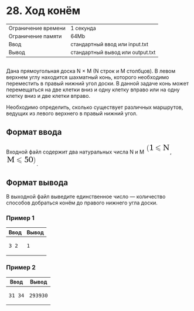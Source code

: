 <div class="problem-statement">
   <div class="header">
      <h1 class="title">28. Ход конём</h1>
      <table>
         <tr class="time-limit">
            <td class="property-title">Ограничение времени</td>
            <td>1&nbsp;секунда</td>
         </tr>
         <tr class="memory-limit">
            <td class="property-title">Ограничение памяти</td>
            <td>64Mb</td>
         </tr>
         <tr class="input-file">
            <td class="property-title">Ввод</td>
            <td colspan="1">стандартный ввод или input.txt</td>
         </tr>
         <tr class="output-file">
            <td class="property-title">Вывод</td>
            <td colspan="1">стандартный вывод или output.txt</td>
         </tr>
      </table>
   </div>
   <h2></h2>
   <div class="legend"><span style="">
         <p>Дана прямоугольная доска <span class="tex-math-text">N &times; M</span> (<span class="tex-math-text">N</span> строк и <span class="tex-math-text">M</span> столбцов). В левом верхнем углу находится шахматный конь, которого необходимо переместить в правый нижний угол доски. В данной
            задаче конь может перемещаться на две клетки вниз и одну клетку вправо или на одну клетку вниз и две клетки вправо. 
         </p></span><p>Необходимо определить, сколько существует различных маршрутов, ведущих из левого верхнего в правый нижний угол. </p>
      <p></p>
   </div>
   <h2>Формат ввода</h2>
   <div class="input-specification"><span style="">
         <p>Входной файл содержит два натуральных числа <span class="tex-math-text">N</span> и <span class="tex-math-text">M</span> <span class="tex-math-inline"><img class="tex-math" src="pic1.png"></span>, <span class="tex-math-inline"><img class="tex-math" src="pic2.png"></span>.
         </p></span></div>
   <h2>Формат вывода</h2>
   <div class="output-specification"><span style="">
         <p>В выходной файл выведите единственное число&nbsp;&mdash; количество способов добраться конём до правого нижнего угла доски.</p></span></div>
   <h3>Пример 1</h3>
   <table class="sample-tests">
      <thead>
         <tr>
            <th>Ввод</th>
            <th>Вывод</th>
         </tr>
      </thead>
      <tbody>
         <tr>
            <td><pre>3 2
</pre></td>
            <td><pre>1
</pre></td>
         </tr>
      </tbody>
   </table>
   <h3>Пример 2</h3>
   <table class="sample-tests">
      <thead>
         <tr>
            <th>Ввод</th>
            <th>Вывод</th>
         </tr>
      </thead>
      <tbody>
         <tr>
            <td><pre>31 34
</pre></td>
            <td><pre>293930
</pre></td>
         </tr>
      </tbody>
   </table>
</div></div>

